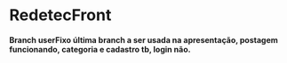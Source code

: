 # RedetecFront
<h4> Branch userFixo última branch a ser usada na apresentação, postagem funcionando, categoria e cadastro tb, login não. </h4>
